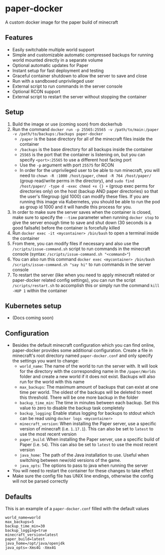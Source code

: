 # paper-docker

A custom docker image for the paper build of minecraft

## Features
- Easily switchable multiple world support
- Simple and customizable automatic compressed backups for running world mounted directly in a separate volume
- Optional automatic updates for Paper
- Instant setup for fast deployment and testing
- Graceful container shutdown to allow the server to save and close
- Run with a sandboxed unprivileged user
- External script to run commands in the server console
- Optional RCON support
- External script to restart the server without stopping the container

## Setup
1. Build the image or use (coming soon) from dockerhub
2. Run the command `docker run -p 25565:25565 -v /path/to/main:/paper -v /path/to/backups:/backups paper-docker`
    - `/paper` is the base directory for all of the minecraft files inside the container
    - `/backups` is the base directory for all backups inside the container
    - `25565` is the port that the container is listening on, but you can specify `<port>:25565` to use a different host facing port
    - Use the `-p` argument with port `25575` for RCON
    - In order for the unprivileged user to be able to run minecraft, you will need to `chown -R :1000 /host/paper`, `chmod -R 764 /host/paper/` (group read/write perms in the directory), and `sudo find /host/paper/ -type d -exec chmod +x {} +` (group exec perms for directories only) on the host (backup AND paper directories) so that the user's filegroup (gid 1000) can modify these files. If you are running this image via Kubernetes, you should be able to run the pod as group id 1000 and it will handle this process for you.
4. In order to make sure the server saves when the container is closed, make sure to specify the `--time` parameter when running `docker stop` to give the server enough time to save and shut down (30 seconds is a good failsafe) before the container is forcefully killed
5. Run `docker exec -it <mycontainer> /bin/bash` to open a terminal inside the container
6. From there, you can modify files if necessary and also use the `/scripts/issue-command.sh` script to run commands in the minecraft console (syntax: `/scripts/issue-command.sh "<command>"`)
7. You can also run this command `docker exec <mycontainer> /bin/bash /scripts/issue-command.sh "say hi"` to run commands in the server console
8. To restart the server (like when you need to apply minecraft related or paper-docker related config settings), you can run the script `/scripts/restart.sh` to accomplish this or simply run the command `kill -HUP 1` within the container 

## Kubernetes setup
- (Docs coming soon)

## Configuration
- Besides the default minecraft configuration which you can find online, paper-docker provides some additional configuration. Create a file in minecraft's root directory named `paper-docker.conf` and only specify the settings you want to change:
    - `world_name`: The name of the world to run the server with. It will look for the directory with the corresponding name in the `/paper/Worlds` folder and create a new world if it does not exist. Backups will also run for the world with this name
    - `max_backups`: The maximum amount of backups that can exist at one time per world. The oldest of the backups will be deleted to meet this threshold. There will be one more backup in the folder 
    - `backup_time_min`: The time in minutes between each backup. Set this value to zero to disable the backup task completely
    - `backup_logging`: Enable status logging for backups to stdout which can be read using `docker logs <mycontainer>`
    - `minecraft_version`: When installing the Paper server, use a specific version of minecraft (i.e. `1.17.1`). This can also be set to `latest` to use the most recent version
    - `paper_build`: When installing the Paper server, use a specific build of Paper (i.e. `54`). This can also be set to `latest` to use the most recent version
    - `java_home`: The path of the Java installation to use. Useful when switching between new/old versions of the game.
    - `java_opts`: The options to pass to java when running the server
- You will need to restart the container for these changes to take effect
- Make sure the config file has UNIX line endings, otherwise the config will not be parsed correctly

## Defaults
This is an example of a `paper-docker.conf` filled with the default values
```
world_name=world
max_backups=5
backup_time_min=30
backup_logging=true
minecraft_version=latest
paper_build=latest
java_home=/opt/java/openjdk
java_opts=-Xms4G -Xmx4G
```
